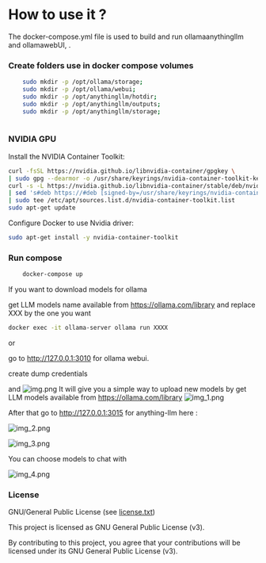 # How to use it ?

The docker-compose.yml file is used to build and run ollamaanythingllm and ollamawebUI, .

### Create folders use in docker compose volumes


```sh
    sudo mkdir -p /opt/ollama/storage;
    sudo mkdir -p /opt/ollama/webui;
    sudo mkdir -p /opt/anythingllm/hotdir;
    sudo mkdir -p /opt/anythingllm/outputs;
    sudo mkdir -p /opt/anythingllm/storage;
    
```

### NVIDIA GPU

Install the NVIDIA Container Toolkit:
```sh
curl -fsSL https://nvidia.github.io/libnvidia-container/gpgkey \
| sudo gpg --dearmor -o /usr/share/keyrings/nvidia-container-toolkit-keyring.gpg
curl -s -L https://nvidia.github.io/libnvidia-container/stable/deb/nvidia-container-toolkit.list \
| sed 's#deb https://#deb [signed-by=/usr/share/keyrings/nvidia-container-toolkit-keyring.gpg] https://#g' \
| sudo tee /etc/apt/sources.list.d/nvidia-container-toolkit.list
sudo apt-get update
```

Configure Docker to use Nvidia driver:

```sh
sudo apt-get install -y nvidia-container-toolkit
```


### Run compose
```sh
    docker-compose up
```
If you want to download models for ollama

get LLM models name available from https://ollama.com/library
and replace XXX by the one you want
```sh
docker exec -it ollama-server ollama run XXXX
```

or 

go to http://127.0.0.1:3010 for ollama webui. 

create dump credentials 

and 
![img.png](assets/img.png)
It will give you a simple way to upload new models by get LLM models available from https://ollama.com/library
![img_1.png](assets/img_1.png)

After that 
go to http://127.0.0.1:3015 for anything-llm here :

![img_2.png](assets/img_2.png)

![img_3.png](assets/img_3.png)

You can choose models to chat with

![img_4.png](assets/img_4.png)


### License

GNU/General Public License (see [license.txt](../license.txt))

This project is licensed as GNU General Public License (v3).

By contributing to this project, you agree that your contributions will be licensed under its GNU General Public License (v3).


